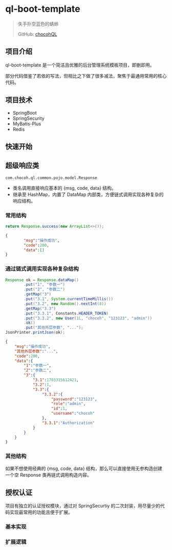 # ql-boot-template

> 失手扑空蓝色的蜻蛉
> 
> GitHub: [chocohQL](https://github.com/chocohQL)

## 项目介绍

ql-boot-template 是一个简洁且优雅的后台管理系统模板项目，即删即用。

部分代码借鉴了若依的写法，但相比之下做了很多减法，聚焦于最通用常用的核心代码。

## 项目技术

- SpringBoot
- SpringSecurity
- MyBatis-Plus
- Redis

## 快速开始

## 超级响应类

`com.chocoh.ql.common.pojo.model.Response`

+ 类名调用直接响应基本的 {msg, code, data} 结构。
+ 继承至 HashMap，内置了 DataMap 内部类，方便链式调用实现各种复杂的响应结构。

### 常用结构

```java
return Response.success(new ArrayList<>());
```
```json
{
        "msg":"操作成功",
        "code":200,
        "data":[]
}
```
### 通过链式调用实现各种复杂结构

```java
Response ok = Response.dataMap()
        .put("1", "参数一")
        .put("2", "参数二")
        .getMap("3")
        .put("3.1", System.currentTimeMillis())
        .put("3.2", new Random().nextInt(8))
        .getMap("3.3")
        .put("3.3.1", Constants.HEADER_TOKEN)
        .put("3.3.2", new User(1L, "chocoh", "123123", "admin"))
        .ok()
        .put("其他外层参数", "...");
JsonPrinter.printJson(ok);
```

```json
{
	"msg":"操作成功",
	"其他外层参数":"...",
	"code":200,
	"data":{
		"1":"参数一",
		"2":"参数二",
		"3":{
			"3.1":1703315612421,
			"3.2":1,
			"3.3":{
				"3.3.2":{
					"password":"123123",
					"role":"admin",
					"id":1,
					"username":"chocoh"
				},
				"3.3.1":"Authorization"
			}
		}
	}
}
```

### 其他结构

如果不想使用经典的 {msg, code, data} 结构，那么可以直接使用无参构造创建一个空 Response 类再链式调用构造内容。

## 授权认证

项目有独立的认证授权模块，通过对 SpringSecurtiy 的二次封装，用尽量少的代码实现最常用的功能且便于扩展。

### 基本实现

### 扩展逻辑